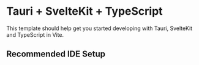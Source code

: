 # Tauri + SvelteKit + TypeScript

This template should help get you started developing with Tauri, SvelteKit and TypeScript in Vite.

## Recommended IDE Setup

